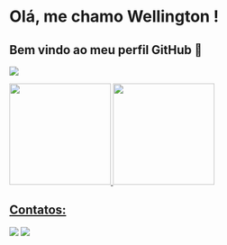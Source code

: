 # Olá, me chamo Wellington ! 
## Bem vindo ao meu perfil GitHub 👋
![](https://komarev.com/ghpvc/?username=wellingtonmont22&style=for-the-badge)
<div>
<a href="https://github.com/wellingtonmont22">
<img loading="lazy" height="180em" src="https://github-readme-stats.vercel.app/api/top-langs/?username=wellingtonmont22&layout=donut&langs_count=10&theme=shadow_blue"/>
<img loading="lazy" height="180em" src="https://github-readme-stats.vercel.app/api?username=wellingtonmont22&show_icons=true&theme=shadow_blue&include_all_commits=true&count_private=true"/>
</div>
  
## Contatos:

<div>
<a href = "mailto:wellington.m.alves@hotmail.com"><img loading="lazy" src="https://img.shields.io/badge/Microsoft_Outlook-0078D4?style=for-the-badge&logo=microsoft-outlook&logoColor=white" target="_blank"></a>
<a href="https://www.linkedin.com/in/wellington-monteiro-alves-da-silva-704187104/" target="_blank"><img loading="lazy" src="https://img.shields.io/badge/-LinkedIn-%230077B5?style=for-the-badge&logo=linkedin&logoColor=white" target="_blank"></a>   
</div>
